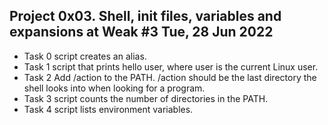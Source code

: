 ## Project 0x03. Shell, init files, variables and expansions at Weak #3 Tue, 28 Jun 2022
- Task 0 script creates an alias.
- Task 1 script that prints hello user, where user is the current Linux user.
- Task 2 Add /action to the PATH. /action should be the last directory the shell looks into when looking for a program.
- Task 3 script counts the number of directories in the PATH.
- Task 4 script lists environment variables.
